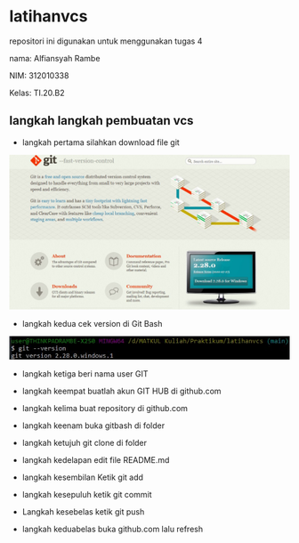 # latihanvcs
repositori ini digunakan untuk menggunakan tugas 4

nama: Alfiansyah Rambe 

NIM: 312010338

Kelas: TI.20.B2

## langkah langkah pembuatan vcs
* langkah pertama silahkan download file git

![git pict](gambar/git-download.jpg)

* langkah kedua cek version di Git Bash

![git pict](gambar/git-versi.jpg)

* langkah ketiga beri nama user GIT


* langkah keempat buatlah akun GIT HUB di github.com
* langkah kelima buat repository di github.com
* langkah keenam buka gitbash di folder 
* langkah ketujuh git clone di folder
* langkah kedelapan edit file README.md
* langkah kesembilan Ketik git add 
* langkah kesepuluh ketik git commit
* Langkah kesebelas ketik git push
* langkah keduabelas buka github.com lalu refresh